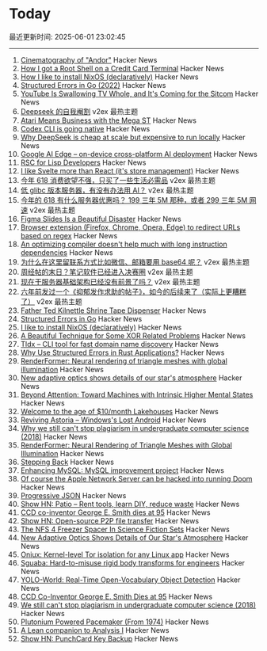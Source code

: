 # Today

最近更新时间: 2025-06-01 23:02:45

--- 
1. [Cinematography of "Andor"](https://www.pushing-pixels.org/2025/05/20/cinematography-of-andor-interview-with-christophe-nuyens.html) Hacker News
2. [How I got a Root Shell on a Credit Card Terminal](https://stefan-gloor.ch/yomani-hack) Hacker News
3. [How I like to install NixOS (declaratively)](https://michael.stapelberg.ch/posts/2025-06-01-nixos-installation-declarative/) Hacker News
4. [Structured Errors in Go (2022)](https://southcla.ws/structured-errors-in-go) Hacker News
5. [YouTube Is Swallowing TV Whole, and It's Coming for the Sitcom](https://www.bloomberg.com/news/features/2025-05-28/youtube-creators-compete-with-hollywood-studio-sitcoms) Hacker News
6. [Deepseek 的自我阉割](https://www.v2ex.com/t/1135706) v2ex 最热主题
7. [Atari Means Business with the Mega ST](https://www.goto10retro.com/p/atari-means-business-with-the-mega) Hacker News
8. [Codex CLI is going native](https://github.com/openai/codex/discussions/1174) Hacker News
9. [Why DeepSeek is cheap at scale but expensive to run locally](https://www.seangoedecke.com/inference-batching-and-deepseek/) Hacker News
10. [Google AI Edge – on-device cross-platform AI deployment](https://ai.google.dev/edge) Hacker News
11. [RSC for Lisp Developers](https://overreacted.io/rsc-for-lisp-developers/) Hacker News
12. [I like Svelte more than React (it's store management)](https://river.berlin/blog/why-i-like-svelte-more-than-react/) Hacker News
13. [今年 618 消费欲望不强，只买了一些生活必需品](https://www.v2ex.com/t/1135708) v2ex 最热主题
14. [低 glibc 版本服务器，有没有办法用 AI？](https://www.v2ex.com/t/1135699) v2ex 最热主题
15. [今年的 618 有什么服务器优惠吗？ 199 三年 5M 那种，或者 299 三年 5M 网速](https://www.v2ex.com/t/1135682) v2ex 最热主题
16. [Figma Slides Is a Beautiful Disaster](https://allenpike.com/2025/figma-slides-beautiful-disaster) Hacker News
17. [Browser extension (Firefox, Chrome, Opera, Edge) to redirect URLs based on regex](https://github.com/einaregilsson/Redirector) Hacker News
18. [An optimizing compiler doesn't help much with long instruction dependencies](https://johnnysswlab.com/an-optimizing-compiler-doesnt-help-much-with-long-instruction-dependencies/) Hacker News
19. [为什么在这里留联系方式比如微信、邮箱要用 base64 呢？](https://www.v2ex.com/t/1135678) v2ex 最热主题
20. [周经帖的末日？笔记软件已经进入决赛圈](https://www.v2ex.com/t/1135671) v2ex 最热主题
21. [现在干服务器基础架构已经没有前景了吗？](https://www.v2ex.com/t/1135668) v2ex 最热主题
22. [六年前发过一个《抑郁发作求助的帖子》，如今的后续来了（实际上更糟糕了）](https://www.v2ex.com/t/1135663) v2ex 最热主题
23. [Father Ted Kilnettle Shrine Tape Dispenser](https://stephencoyle.net/kilnettle) Hacker News
24. [Structured Errors in Go](https://southcla.ws/structured-errors-in-go) Hacker News
25. [I like to install NixOS (declaratively)](https://michael.stapelberg.ch/posts/2025-06-01-nixos-installation-declarative/) Hacker News
26. [A Beautiful Technique for Some XOR Related Problems](https://codeforces.com/blog/entry/68953) Hacker News
27. [Tldx – CLI tool for fast domain name discovery](https://github.com/brandonyoungdev/tldx) Hacker News
28. [Why Use Structured Errors in Rust Applications?](https://home.expurple.me/posts/why-use-structured-errors-in-rust-applications/) Hacker News
29. [RenderFormer: Neural rendering of triangle meshes with global illumination](https://microsoft.github.io/renderformer/) Hacker News
30. [New adaptive optics shows details of our star's atmosphere](https://nso.edu/press-release/new-adaptive-optics-shows-stunning-details-of-our-stars-atmosphere/) Hacker News
31. [Beyond Attention: Toward Machines with Intrinsic Higher Mental States](https://arxiv.org/abs/2505.06257) Hacker News
32. [Welcome to the age of $10/month Lakehouses](https://tobilg.com/the-age-of-10-dollar-a-month-lakehouses) Hacker News
33. [Reviving Astoria – Windows's Lost Android](https://trungnt2910.com/astoria-windows-android/) Hacker News
34. [Why we still can't stop plagiarism in undergraduate computer science (2018)](https://kevinchen.co/blog/cant-stop-plagiarism-in-computer-science/) Hacker News
35. [RenderFormer: Neural Rendering of Triangle Meshes with Global Illumination](https://microsoft.github.io/renderformer/) Hacker News
36. [Stepping Back](https://rjp.io/blog/2025-05-31-stepping-back) Hacker News
37. [Enhancing MySQL: MySQL improvement project](https://github.com/enhancedformysql/enhancedformysql) Hacker News
38. [Of course the Apple Network Server can be hacked into running Doom](http://oldvcr.blogspot.com/2025/05/harpoom-of-course-apple-network-server.html) Hacker News
39. [Progressive JSON](https://overreacted.io/progressive-json/) Hacker News
40. [Show HN: Patio – Rent tools, learn DIY, reduce waste](https://patio.so) Hacker News
41. [CCD co-inventor George E. Smith dies at 95](https://www.nytimes.com/2025/05/30/science/george-e-smith-dead.html) Hacker News
42. [Show HN: Open-source P2P file transfer](https://github.com/nihaocami/berb) Hacker News
43. [The NFS 4 Freezer Spacer In Science Fiction Sets](https://kolektiva.social/@beka_valentine/114600567753999701) Hacker News
44. [New Adaptive Optics Shows Details of Our Star's Atmosphere](https://nso.edu/press-release/new-adaptive-optics-shows-stunning-details-of-our-stars-atmosphere/) Hacker News
45. [Oniux: Kernel-level Tor isolation for any Linux app](https://blog.torproject.org/introducing-oniux-tor-isolation-using-linux-namespaces/) Hacker News
46. [Sguaba: Hard-to-misuse rigid body transforms for engineers](https://blog.helsing.ai/sguaba-hard-to-misuse-rigid-body-transforms-for-engineers-with-other-things-to-worry-about-than-aeaa45af9e0d) Hacker News
47. [YOLO-World: Real-Time Open-Vocabulary Object Detection](https://arxiv.org/abs/2401.17270) Hacker News
48. [CCD Co-Inventor George E. Smith Dies at 95](https://www.universitycube.net/news/ccd-co-inventor-george-e-smith-passes-away-95-05-31-2025--74189653-c0e2-489c-86c7-71d852a5200b) Hacker News
49. [We still can't stop plagiarism in undergraduate computer science (2018)](https://kevinchen.co/blog/cant-stop-plagiarism-in-computer-science/) Hacker News
50. [Plutonium Powered Pacemaker (From 1974)](https://www.orau.org/health-physics-museum/collection/miscellaneous/pacemaker.html) Hacker News
51. [A Lean companion to Analysis I](https://terrytao.wordpress.com/2025/05/31/a-lean-companion-to-analysis-i/) Hacker News
52. [Show HN: PunchCard Key Backup](https://github.com/volution/punchcard-key-backup) Hacker News
